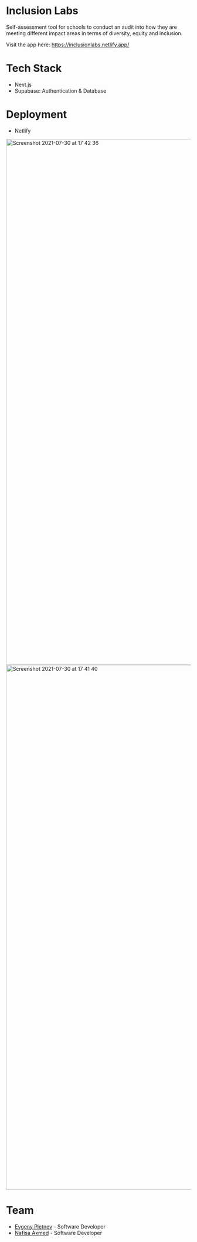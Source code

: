 # Inclusion Labs
 Self-assessment tool for schools to conduct an audit into how they are meeting different impact areas in terms of diversity, equity and inclusion.
 
Visit the app here: https://inclusionlabs.netlify.app/

 
 # Tech Stack
 - Next.js
 - Supabase: Authentication & Database
 
  # Deployment
  - Netlify
 
 <img width="1435" alt="Screenshot 2021-07-30 at 17 42 36" src="https://user-images.githubusercontent.com/52172604/127685308-1c96c3fa-5c77-4995-9117-e41c9af2decc.png">
 
 <img width="1432" alt="Screenshot 2021-07-30 at 17 41 40" src="https://user-images.githubusercontent.com/52172604/127685335-96d49958-6402-4d9b-8d0e-7d96ad3ffb8b.png">


 
 # Team
- [Evgeny Pletnev](https://github.com/epletnev) - Software Developer
- [Nafisa Axmed](https://github.com/nafisa20) - Software Developer
